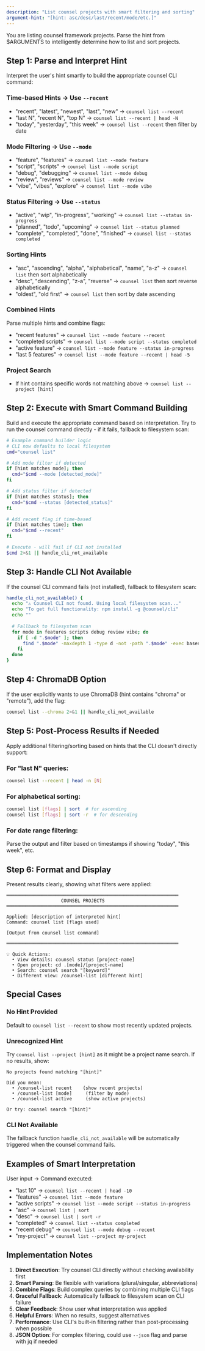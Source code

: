```yaml
---
description: "List counsel projects with smart filtering and sorting"
argument-hint: "[hint: asc/desc/last/recent/mode/etc.]"
---
```


You are listing counsel framework projects. Parse the hint from $ARGUMENTS to intelligently determine how to list and sort projects.

## Step 1: Parse and Interpret Hint

Interpret the user's hint smartly to build the appropriate counsel CLI command:

### Time-based Hints → Use `--recent`
- "recent", "latest", "newest", "last", "new" → `counsel list --recent`
- "last N", "recent N", "top N" → `counsel list --recent | head -N`
- "today", "yesterday", "this week" → `counsel list --recent` then filter by date

### Mode Filtering → Use `--mode`
- "feature", "features" → `counsel list --mode feature`
- "script", "scripts" → `counsel list --mode script`
- "debug", "debugging" → `counsel list --mode debug`
- "review", "reviews" → `counsel list --mode review`
- "vibe", "vibes", "explore" → `counsel list --mode vibe`

### Status Filtering → Use `--status`
- "active", "wip", "in-progress", "working" → `counsel list --status in-progress`
- "planned", "todo", "upcoming" → `counsel list --status planned`
- "complete", "completed", "done", "finished" → `counsel list --status completed`

### Sorting Hints
- "asc", "ascending", "alpha", "alphabetical", "name", "a-z" → `counsel list` then sort alphabetically
- "desc", "descending", "z-a", "reverse" → `counsel list` then sort reverse alphabetically
- "oldest", "old first" → `counsel list` then sort by date ascending

### Combined Hints
Parse multiple hints and combine flags:
- "recent features" → `counsel list --mode feature --recent`
- "completed scripts" → `counsel list --mode script --status completed`
- "active feature" → `counsel list --mode feature --status in-progress`
- "last 5 features" → `counsel list --mode feature --recent | head -5`

### Project Search
- If hint contains specific words not matching above → `counsel list --project [hint]`

## Step 2: Execute with Smart Command Building

Build and execute the appropriate command based on interpretation. 
Try to run the counsel command directly - if it fails, fallback to filesystem scan:

```bash
# Example command builder logic
# CLI now defaults to local filesystem
cmd="counsel list"

# Add mode filter if detected
if [hint matches mode]; then
  cmd="$cmd --mode [detected_mode]"
fi

# Add status filter if detected
if [hint matches status]; then
  cmd="$cmd --status [detected_status]"
fi

# Add recent flag if time-based
if [hint matches time]; then
  cmd="$cmd --recent"
fi

# Execute - will fail if CLI not installed
$cmd 2>&1 || handle_cli_not_available
```

## Step 3: Handle CLI Not Available

If the counsel CLI command fails (not installed), fallback to filesystem scan:

```bash
handle_cli_not_available() {
  echo "⚠️ Counsel CLI not found. Using local filesystem scan..."
  echo "To get full functionality: npm install -g @counsel/cli"
  echo ""
  
  # Fallback to filesystem scan
  for mode in features scripts debug review vibe; do
    if [ -d ".$mode" ]; then
      find ".$mode" -maxdepth 1 -type d -not -path ".$mode" -exec basename {} \;
    fi
  done
}
```

## Step 4: ChromaDB Option

If the user explicitly wants to use ChromaDB (hint contains "chroma" or "remote"), add the flag:

```bash
counsel list --chroma 2>&1 || handle_cli_not_available
```

## Step 5: Post-Process Results if Needed

Apply additional filtering/sorting based on hints that the CLI doesn't directly support:

### For "last N" queries:
```bash
counsel list --recent | head -n [N]
```

### For alphabetical sorting:
```bash
counsel list [flags] | sort  # for ascending
counsel list [flags] | sort -r  # for descending
```

### For date range filtering:
Parse the output and filter based on timestamps if showing "today", "this week", etc.

## Step 6: Format and Display

Present results clearly, showing what filters were applied:

```
═══════════════════════════════════════════════════════════════
                    COUNSEL PROJECTS
═══════════════════════════════════════════════════════════════

Applied: [description of interpreted hint]
Command: counsel list [flags used]

[Output from counsel list command]

═══════════════════════════════════════════════════════════════

💡 Quick Actions:
  • View details: counsel status [project-name]
  • Open project: cd .[mode]/[project-name]
  • Search: counsel search "[keyword]"
  • Different view: /counsel-list [different hint]
```

## Special Cases

### No Hint Provided
Default to `counsel list --recent` to show most recently updated projects.

### Unrecognized Hint
Try `counsel list --project [hint]` as it might be a project name search.
If no results, show:
```
No projects found matching "[hint]"

Did you mean:
  • /counsel-list recent    (show recent projects)
  • /counsel-list [mode]     (filter by mode)
  • /counsel-list active     (show active projects)

Or try: counsel search "[hint]"
```

### CLI Not Available
The fallback function `handle_cli_not_available` will be automatically triggered when the counsel command fails.

## Examples of Smart Interpretation

User input → Command executed:
- "last 10" → `counsel list --recent | head -10`
- "features" → `counsel list --mode feature`
- "active scripts" → `counsel list --mode script --status in-progress`
- "asc" → `counsel list | sort`
- "desc" → `counsel list | sort -r`
- "completed" → `counsel list --status completed`
- "recent debug" → `counsel list --mode debug --recent`
- "my-project" → `counsel list --project my-project`

## Implementation Notes

1. **Direct Execution**: Try counsel CLI directly without checking availability first
2. **Smart Parsing**: Be flexible with variations (plural/singular, abbreviations)
3. **Combine Flags**: Build complex queries by combining multiple CLI flags
4. **Graceful Fallback**: Automatically fallback to filesystem scan on CLI failure
5. **Clear Feedback**: Show user what interpretation was applied
6. **Helpful Errors**: When no results, suggest alternatives
7. **Performance**: Use CLI's built-in filtering rather than post-processing when possible
8. **JSON Option**: For complex filtering, could use `--json` flag and parse with jq if needed